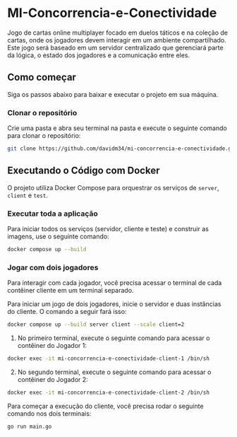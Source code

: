 # MI-Concorrencia-e-Conectividade

Jogo de cartas online multiplayer focado em duelos táticos e na coleção de cartas, onde os jogadores devem interagir em um ambiente compartilhado. Este jogo será baseado em um servidor centralizado que gerenciará parte da lógica, o estado dos jogadores e a comunicação entre eles.

## Como começar

Siga os passos abaixo para baixar e executar o projeto em sua máquina.

### Clonar o repositório

Crie uma pasta e abra seu terminal na pasta e execute o seguinte comando para clonar o repositório:

```bash
git clone https://github.com/davidm34/mi-concorrencia-e-conectividade.git
```

## Executando o Código com Docker

O projeto utiliza Docker Compose para orquestrar os serviços de `server`, `client` e `test`.

### Executar toda a aplicação

Para iniciar todos os serviços (servidor, cliente e teste) e construir as imagens, use o seguinte comando:

```bash
docker compose up --build
```

### Jogar com dois jogadores

Para interagir com cada jogador, você precisa acessar o terminal de cada contêiner cliente em um terminal separado.

Para iniciar um jogo de dois jogadores, inicie o servidor e duas instâncias do cliente. O comando a seguir fará isso:

```bash
docker compose up --build server client --scale client=2
```
1. No primeiro terminal, execute o seguinte comando para acessar o contêiner do Jogador 1:
```bash
docker exec -it mi-concorrencia-e-conectividade-client-1 /bin/sh
```

2. No segundo terminal, execute o seguinte comando para acessar o contêiner do Jogador 2:
```bash
docker exec -it mi-concorrencia-e-conectividade-client-2 /bin/sh
```

Para começar a execução do cliente, você precisa rodar o seguinte comando nos dois terminais:
```bash
go run main.go
```

